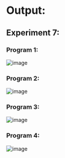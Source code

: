 # Output:

## Experiment 7:

### Program 1:
![image](https://github.com/user-attachments/assets/b5085652-0cf8-4da8-b556-36aed52a763b)

### Program 2:
![image](https://github.com/user-attachments/assets/d9bd3c87-6347-4e3e-a2a7-840a32cd5f36)

### Program 3:
![image](https://github.com/user-attachments/assets/01ac948b-f4da-488a-ac73-3150db06b5d8)

### Program 4:
![image](https://github.com/user-attachments/assets/0b713aa7-d72e-4bd9-b6c5-972b2628fd6e)
